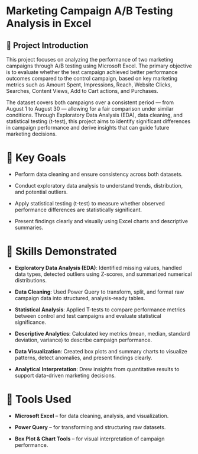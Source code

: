 # Marketing Campaign A/B Testing Analysis in Excel

## 🧭 Project Introduction
This project focuses on analyzing the performance of two marketing campaigns through A/B testing using Microsoft Excel.
The primary objective is to evaluate whether the test campaign achieved better performance outcomes compared to the control campaign, based on key marketing metrics such as Amount Spent, Impressions, Reach, Website Clicks, Searches, Content Views, Add to Cart actions, and Purchases.

The dataset covers both campaigns over a consistent period — from August 1 to August 30 — allowing for a fair comparison under similar conditions.
Through Exploratory Data Analysis (EDA), data cleaning, and statistical testing (t-test), this project aims to identify significant differences in campaign performance and derive insights that can guide future marketing decisions.

# 🎯 Key Goals
- Perform data cleaning and ensure consistency across both datasets.

-  Conduct exploratory data analysis to understand trends, distribution, and potential outliers.

-  Apply statistical testing (t-test) to measure whether observed performance differences are statistically significant.

- Present findings clearly and visually using Excel charts and descriptive summaries.

# 🧠 Skills Demonstrated
- **Exploratory Data Analysis (EDA)**: Identified missing values, handled data types, detected outliers using Z-scores, and summarized numerical distributions.

- **Data Cleaning**: Used Power Query to transform, split, and format raw campaign data into structured, analysis-ready tables.

- **Statistical Analysis**: Applied T-tests to compare performance metrics between control and test campaigns and evaluate statistical significance.

- **Descriptive Analytics**: Calculated key metrics (mean, median, standard deviation, variance) to describe campaign performance.

- **Data Visualization**: Created box plots and summary charts to visualize patterns, detect anomalies, and present findings clearly.

- **Analytical Interpretation**: Drew insights from quantitative results to support data-driven marketing decisions.

# 🧰 Tools Used
- **Microsoft Excel** – for data cleaning, analysis, and visualization.

- **Power Query** – for transforming and structuring raw datasets.

- **Box Plot & Chart Tools** – for visual interpretation of campaign performance.
